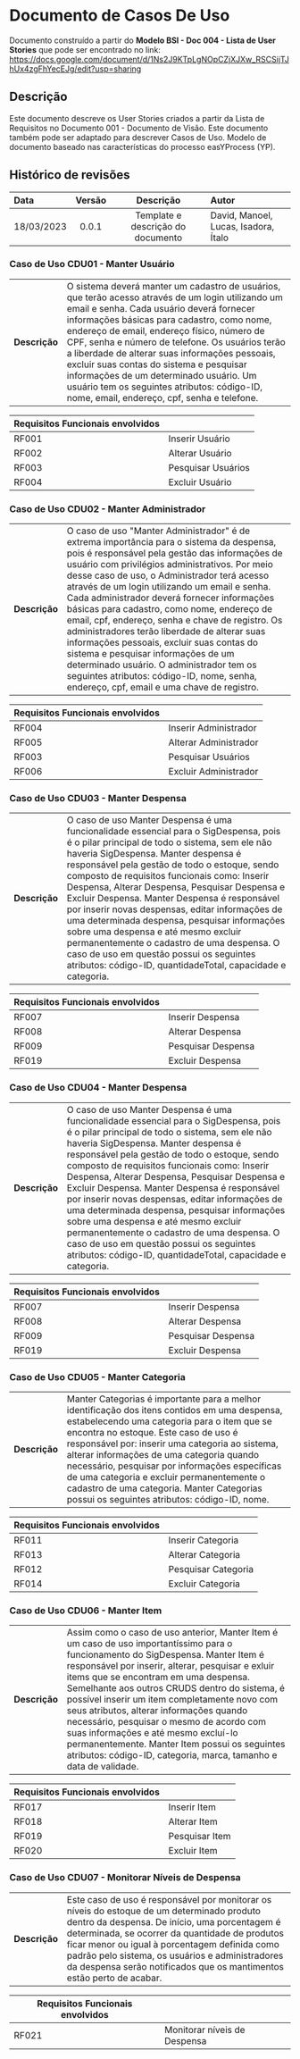 # Documento de Casos De Uso

Documento construído a partir do **Modelo BSI - Doc 004 - Lista de User Stories** que pode ser encontrado no link: https://docs.google.com/document/d/1Ns2J9KTpLgNOpCZjXJXw_RSCSijTJhUx4zgFhYecEJg/edit?usp=sharing

## Descrição

Este documento descreve os User Stories criados a partir da Lista de Requisitos no Documento 001 - Documento de Visão. Este documento também pode ser adaptado para descrever Casos de Uso. Modelo de documento baseado nas características do processo easYProcess (YP).

## Histórico de revisões

| Data       | Versão  | Descrição                          | Autor                          |
| :--------- | :-----: | :--------------------------------: | :----------------------------- |
| 18/03/2023 | 0.0.1   | Template e descrição do documento  | David, Manoel, Lucas, Isadora, Ítalo |

### Caso de Uso CDU01 - Manter Usuário

|               |                                                                |
| ------------- | :------------------------------------------------------------- |
| **Descrição** | O sistema deverá manter um cadastro de usuários, que terão acesso através de um login utilizando um email e senha. Cada usuário deverá fornecer informações básicas para cadastro, como nome, endereço de email, endereço físico, número de CPF, senha e número de telefone. Os usuários terão a liberdade de alterar suas informações pessoais, excluir suas contas do sistema e pesquisar informações de um determinado usuário. Um usuário tem os seguintes atributos: código-ID, nome, email, endereço, cpf, senha e telefone. |

| **Requisitos Funcionais envolvidos** |                                                    |
| ------------- | :------------------------------------------------------------- |
| RF001          | Inserir Usuário |
| RF002          | Alterar Usuário  |
| RF003          | Pesquisar Usuários        |
| RF004          | Excluir Usuário |

### Caso de Uso CDU02 - Manter Administrador

|               |                                                                |
| ------------- | :------------------------------------------------------------- |
| **Descrição** | O caso de uso "Manter Administrador" é de extrema importância para o sistema da despensa, pois é responsável pela gestão das informações de usuário com privilégios administrativos. Por meio desse caso de uso, o Administrador terá acesso através de um login utilizando um email e senha. Cada administrador deverá fornecer informações básicas para cadastro, como nome, endereço de email, cpf, endereço, senha e chave de registro. Os administradores terão liberdade de alterar suas informações pessoais, excluir suas contas do sistema e pesquisar informações de um determinado usuário. O administrador tem os seguintes atributos: código-ID, nome, senha, endereço, cpf, email e uma chave de registro. |

| **Requisitos Funcionais envolvidos** |                                                    |
| ------------- | :------------------------------------------------------------- |
| RF004          | Inserir Administrador |
| RF005          | Alterar Administrador  |
| RF003          | Pesquisar Usuários        |
| RF006          | Excluir Administrador |

### Caso de Uso CDU03 - Manter Despensa

|               |                                                                |
| ------------- | :------------------------------------------------------------- |
| **Descrição** | O caso de uso Manter Despensa é uma funcionalidade essencial para o SigDespensa, pois é o pilar principal de todo o sistema, sem ele não haveria SigDespensa. Manter despensa é responsável pela gestão de todo o estoque, sendo composto de requisitos funcionais como: Inserir Despensa, Alterar Despensa, Pesquisar Despensa e Excluir Despensa. Manter Despensa é responsável por inserir novas despensas, editar informações de uma determinada despensa, pesquisar informações sobre uma despensa e até mesmo excluir permanentemente o cadastro de uma despensa. O caso de uso em questão possui os seguintes atributos: código-ID, quantidadeTotal, capacidade e categoria.  |

| **Requisitos Funcionais envolvidos** |                                                    |
| ------------- | :------------------------------------------------------------- |
| RF007          | Inserir Despensa |
| RF008          | Alterar Despensa  |
| RF009          | Pesquisar Despensa        |
| RF019          | Excluir Despensa |

### Caso de Uso CDU04 - Manter Despensa

|               |                                                                |
| ------------- | :------------------------------------------------------------- |
| **Descrição** | O caso de uso Manter Despensa é uma funcionalidade essencial para o SigDespensa, pois é o pilar principal de todo o sistema, sem ele não haveria SigDespensa. Manter despensa é responsável pela gestão de todo o estoque, sendo composto de requisitos funcionais como: Inserir Despensa, Alterar Despensa, Pesquisar Despensa e Excluir Despensa. Manter Despensa é responsável por inserir novas despensas, editar informações de uma determinada despensa, pesquisar informações sobre uma despensa e até mesmo excluir permanentemente o cadastro de uma despensa. O caso de uso em questão possui os seguintes atributos: código-ID, quantidadeTotal, capacidade e categoria.  |

| **Requisitos Funcionais envolvidos** |                                                    |
| ------------- | :------------------------------------------------------------- |
| RF007          | Inserir Despensa |
| RF008          | Alterar Despensa  |
| RF009          | Pesquisar Despensa        |
| RF019          | Excluir Despensa |

### Caso de Uso CDU05 - Manter Categoria

|               |                                                                |
| ------------- | :------------------------------------------------------------- |
| **Descrição** | Manter Categorias é importante para a melhor identificação dos itens contidos em uma despensa, estabelecendo uma categoria para o item que se encontra no estoque. Este caso de uso é responsável por: inserir uma categoria ao sistema, alterar informações de uma categoria quando necessário, pesquisar por informações específicas de uma categoria e excluir permanentemente o cadastro de uma categoria. Manter Categorias possui os seguintes atributos: código-ID, nome. |

| **Requisitos Funcionais envolvidos** |                                                    |
| ------------- | :------------------------------------------------------------- |
| RF011          | Inserir Categoria |
| RF013          | Alterar Categoria  |
| RF012          | Pesquisar Categoria        |
| RF014          | Excluir Categoria |

### Caso de Uso CDU06 - Manter Item

|               |                                                                |
| ------------- | :------------------------------------------------------------- |
| **Descrição** | Assim como o caso de uso anterior, Manter Item é um caso de uso importantíssimo para o funcionamento do SigDespensa. Manter Item é responsável por inserir, alterar, pesquisar e exluir items que se encontram em uma despensa. Semelhante aos outros CRUDS dentro do sistema, é possível inserir um item completamente novo com seus atributos, alterar informações quando necessário, pesquisar o mesmo de acordo com suas informações e até mesmo excluí-lo permanentemente. Manter Item possui os seguintes atributos: código-ID, categoria, marca, tamanho e data de validade. |

| **Requisitos Funcionais envolvidos** |                                                    |
| ------------- | :------------------------------------------------------------- |
| RF017          | Inserir Item |
| RF018          | Alterar Item  |
| RF019          | Pesquisar Item        |
| RF020          | Excluir Item |

### Caso de Uso CDU07 - Monitorar Níveis de Despensa

|               |                                                                |
| ------------- | :------------------------------------------------------------- |
| **Descrição** | Este caso de uso é responsável por monitorar os níveis do estoque de um determinado produto dentro da despensa. De início, uma porcentagem é determinada, se ocorrer da quantidade de produtos ficar menor ou igual à porcentagem definida como padrão pelo sistema, os usuários e administradores da despensa serão notificados que os mantimentos estão perto de acabar. |

| **Requisitos Funcionais envolvidos** |                                                    |
| ------------- | :------------------------------------------------------------- |
| RF021          | Monitorar níveis de Despensa |